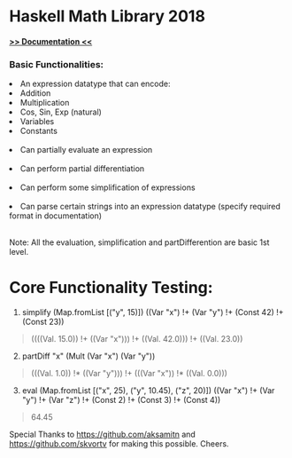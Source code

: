 <h1>Haskell Math Library 2018</h1>
<h4>  <a href = "http://ugweb.cas.mcmaster.ca/~ibrahimq/docs/ExprDiff.html">>> Documentation <<</a>   </h4>

<h3>Basic Functionalities:</h3>
	<li> An expression datatype that can encode:</li>
			<li>Addition</li>
			<li>Multiplication</li>
			<li>Cos, Sin, Exp (natural)</li>
			<li>Variables</li>
			<li>Constants</li>
			</br>
	 <li>Can partially evaluate an expression</li>
	 </br><li>Can perform partial differentiation</li>
	 </br><li>Can perform some simplification of expressions</li>
	 </br><li>Can parse certain strings into an expression datatype (specify required format in documentation)</li>

</br>
<p>Note: All the evaluation, simplification and partDifferention are basic 1st level.</p>


<h1>Core Functionality Testing:</h1>

1) simplify (Map.fromList [("y", 15)]) ((Var "x")  !+ (Var "y") !+ (Const 42) !+ (Const 23))
> ((((Val. 15.0)) !+ ((Var "x"))) !+ ((Val. 42.0))) !+ ((Val. 23.0))

2) partDiff "x" (Mult (Var "x") (Var "y"))
> (((Val. 1.0)) !* ((Var "y"))) !+ (((Var "x")) !* ((Val. 0.0)))

3) eval (Map.fromList [("x", 25), ("y", 10.45), ("z", 20)]) ((Var "x") !+ (Var "y") !+ (Var "z") !+ (Const 2) !+ (Const 3) !+ (Const 4))
> 64.45


Special Thanks to https://github.com/aksamitn and https://github.com/skvortv for making this possible. Cheers.
